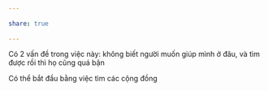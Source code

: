 ---  
share: true  
---  
Có 2 vấn đề trong việc này: không biết người muốn giúp mình ở đâu, và tìm được rồi thì họ cũng quá bận  
  
Có thể bắt đầu bằng việc tìm các cộng đồng